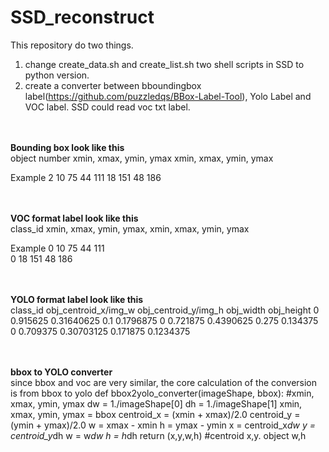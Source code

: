 # SSD_reconstruct <br>

This repository do two things.
1. change create_data.sh and create_list.sh two shell scripts in SSD to python version.
2. create a converter between bboundingbox label(https://github.com/puzzledqs/BBox-Label-Tool),  Yolo Label and VOC label.
SSD could read voc txt label.


<br><br>**Bounding box look like this** <br>
object number
xmin, xmax, ymin, ymax
xmin, xmax, ymin, ymax

Example 
2
10 75 44 111
18 151 48 186



<br><br>**VOC format label look like this** <br>
class_id  xmin, xmax, ymin, ymax,  xmin, xmax, ymin, ymax

Example 
0 10 75 44 111  
0 18 151 48 186




<br><br>**YOLO format label look like this** <br>
class_id    obj_centroid_x/img_w  obj_centroid_y/img_h  obj_width    obj_height
0 0.915625 0.31640625 0.1 0.1796875
0 0.721875 0.4390625 0.275 0.134375
0 0.709375 0.30703125 0.171875 0.1234375


<br><br>**bbox to YOLO converter** <br>
since bbox and voc are very similar, the core calculation of the conversion is from bbox to yolo
def bbox2yolo_converter(imageShape, bbox):  #xmin, xmax, ymin, ymax
    dw = 1./imageShape[0]
    dh = 1./imageShape[1]
    xmin, xmax, ymin, ymax = bbox
    centroid_x = (xmin + xmax)/2.0
    centroid_y = (ymin + ymax)/2.0
    w = xmax - xmin
    h = ymax - ymin
    x = centroid_x*dw
    y = centroid_y*dh
    w = w*dw
    h = h*dh
    return (x,y,w,h)  #centroid x,y.   object w,h





 
